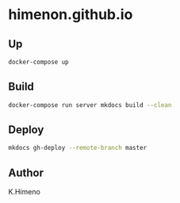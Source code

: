 # himenon.github.io


## Up

```bash
docker-compose up
```

## Build

```bash
docker-compose run server mkdocs build --clean
```

## Deploy

```bash
mkdocs gh-deploy --remote-branch master
```

## Author

K.Himeno
